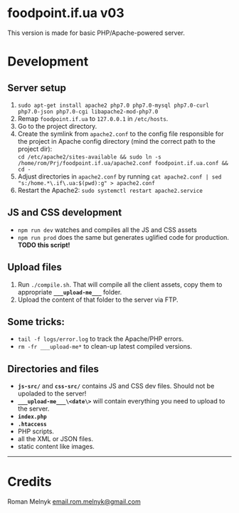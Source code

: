 # foodpoint.if.ua v03
This version is made for basic PHP/Apache-powered server.

# Development
## Server setup
1. `sudo apt-get install apache2 php7.0 php7.0-mysql php7.0-curl php7.0-json php7.0-cgi libapache2-mod-php7.0`
1. Remap `foodpoint.if.ua` to `127.0.0.1` in `/etc/hosts`.
1. Go to the project directory.
1. Create the symlink from `apache2.conf` to the config file responsible for the project in Apache config directory (mind the correct path to the project dir):  
   `cd /etc/apache2/sites-available && sudo ln -s /home/rom/Prj/foodpoint.if.ua/apache2.conf foodpoint.if.ua.conf && cd -`
1. Adjust directories in `apache2.conf` by running `cat apache2.conf | sed "s:/home.*\.if\.ua:$(pwd):g" > apache2.conf`
1. Restart the Apache2: `sudo systemctl restart apache2.service`

## JS and CSS development
- `npm run dev` watches and compiles all the JS and CSS assets
- `npm run prod` does the same but generates uglified code for production.  
   **TODO this script!**

## Upload files
1. Run `./compile.sh`. That will compile all the client assets, copy them to appropriate **`___upload-me___`** folder.
1. Upload the content of that folder to the server via FTP.

## Some tricks:
- `tail -f logs/error.log` to track the Apache/PHP errors.
- `rm -fr ___upload-me*` to clean-up latest compiled versions.

## Directories and files
- **`js-src/`** and **`css-src/`** contains JS and CSS dev files. Should not be upoladed to the server!
- **`___upload-me___\<date\>`** will contain everything you need to upload to the server.
- **`index.php`**
- **`.htaccess`**
- PHP scripts.
- all the XML or JSON files.
- static content like images.



---

# Credits
Roman Melnyk <email.rom.melnyk@gmail.com>

